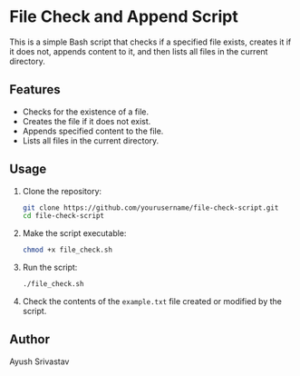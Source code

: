 # File Check and Append Script

This is a simple Bash script that checks if a specified file exists, creates it if it does not, appends content to it, and then lists all files in the current directory.

## Features

- Checks for the existence of a file.
- Creates the file if it does not exist.
- Appends specified content to the file.
- Lists all files in the current directory.

## Usage

1. Clone the repository:

   ```bash
   git clone https://github.com/yourusername/file-check-script.git
   cd file-check-script
   ```

2. Make the script executable:

   ```bash
   chmod +x file_check.sh
   ```

3. Run the script:

   ```bash
   ./file_check.sh
   ```

4. Check the contents of the `example.txt` file created or modified by the script.

## Author

Ayush Srivastav

